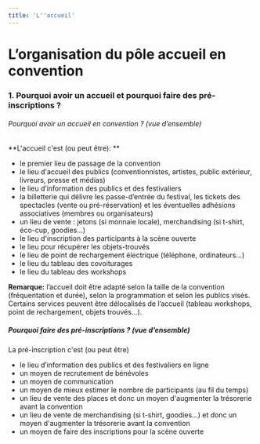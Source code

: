 ```yaml
---
title: 'L''accueil'
---
```


# L’organisation du pôle accueil en convention

### 1.	Pourquoi avoir un accueil et pourquoi faire des pré-inscriptions ?

###### Pourquoi avoir un accueil en convention ? (vue d’ensemble) 

**L'accueil c'est (ou peut être): **
- le premier lieu de passage de la convention
- le lieu d'accueil des publics (conventionnistes, artistes, public extérieur, livreurs, presse et médias)
- le lieu d’information des publics et des festivaliers
- la billetterie qui délivre les passe-d’entrée du festival, les tickets des spectacles (vente ou pré-réservation) et les éventuelles adhésions associatives (membres ou organisateurs)
- un lieu de vente : jetons (si monnaie locale), merchandising (si t-shirt, éco-cup, goodies…)
- le lieu d'inscription des participants à la scène ouverte
- le lieu pour récupérer les objets-trouvés
- le lieu de point de rechargement électrique (téléphone, ordinateurs…)
- le lieu du tableau des covoiturages
- le lieu du tableau des workshops

**Remarque:** l’accueil doit être adapté selon la taille de la convention (fréquentation et durée), selon la programmation et selon les publics visés. Certains services peuvent être délocalisés de l’accueil (tableau workshops, point de rechargement, objets trouvés…).

##### Pourquoi faire des pré-inscriptions ? (vue d’ensemble)

La pré-inscription c'est (ou peut être)
- le lieu d’information des publics et des festivaliers en ligne
- un moyen de recrutement de bénévoles
- un moyen de communication
- un moyen de mieux estimer le nombre de participants (au fil du temps)
- un lieu de vente des places et donc un moyen d'augmenter la trésorerie avant la convention
- un lieu de vente de merchandising (si t-shirt, goodies…) et donc un moyen d'augmenter la trésorerie avant la convention
- un moyen de faire des inscriptions pour la scène ouverte